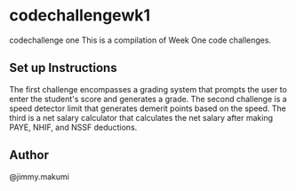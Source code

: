 # codechallengewk1
codechallenge one 
This is a compilation of Week One code challenges. 
## Set up Instructions
The first challenge encompasses a grading system that prompts the user to enter the student's score and generates a grade. The second challenge is a speed detector limit that generates demerit points based on the speed. The third is a net salary calculator that calculates the net salary after making PAYE, NHIF, and NSSF deductions.
## Author
@jimmy.makumi